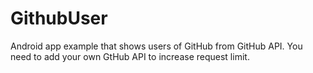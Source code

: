 # GithubUser
Android app example that shows users of GitHub from GitHub API. You need to add your own GtHub API to increase request limit.
